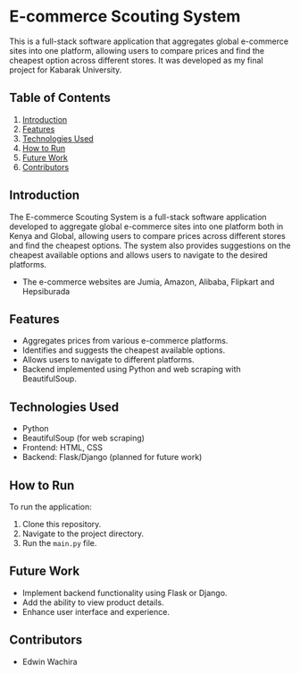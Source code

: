 # E-commerce Scouting System

This is a full-stack software application that aggregates global e-commerce sites into one platform, allowing users to compare prices and find the cheapest option across different stores. It was developed as my final project for Kabarak University.

## Table of Contents

1. [Introduction](#introduction)
2. [Features](#features)
3. [Technologies Used](#technologies-used)
4. [How to Run](#how-to-run)
5. [Future Work](#future-work)
6. [Contributors](#contributors)

## Introduction

The E-commerce Scouting System is a full-stack software application developed to aggregate global e-commerce sites into one platform both in Kenya and Global, allowing users to compare prices across different stores and find the cheapest options. The system also provides suggestions on the cheapest available options and allows users to navigate to the desired platforms.

- The e-commerce websites are Jumia, Amazon, Alibaba, Flipkart and Hepsiburada

## Features

- Aggregates prices from various e-commerce platforms.
- Identifies and suggests the cheapest available options.
- Allows users to navigate to different platforms.
- Backend implemented using Python and web scraping with BeautifulSoup.

## Technologies Used

- Python
- BeautifulSoup (for web scraping)
- Frontend: HTML, CSS
- Backend: Flask/Django (planned for future work)

## How to Run

To run the application:

1. Clone this repository.
2. Navigate to the project directory.
3. Run the `main.py` file.

## Future Work

- Implement backend functionality using Flask or Django.
- Add the ability to view product details.
- Enhance user interface and experience.

## Contributors

- Edwin Wachira

